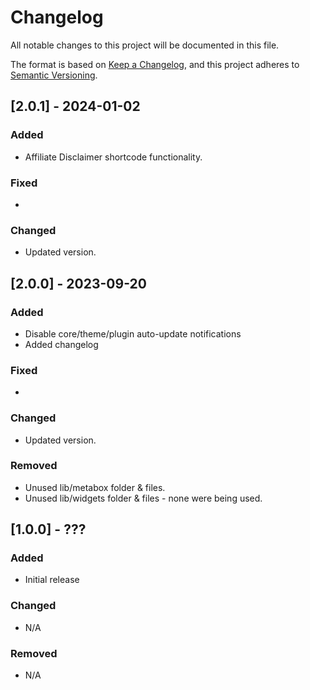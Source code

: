 # Changelog

All notable changes to this project will be documented in this file.

The format is based on [Keep a Changelog](https://keepachangelog.com/en/1.0.0/),
and this project adheres to [Semantic Versioning](https://semver.org/spec/v2.0.0.html).

## [2.0.1] - 2024-01-02

### Added
- Affiliate Disclaimer shortcode functionality. 

### Fixed
- 

### Changed
- Updated version.

## [2.0.0] - 2023-09-20

### Added

- Disable core/theme/plugin auto-update notifications
- Added changelog

### Fixed

- 

### Changed

- Updated version.

### Removed

- Unused lib/metabox folder & files. 
- Unused lib/widgets folder & files - none were being used.

## [1.0.0] - ??? 

### Added

- Initial release

### Changed

- N/A

### Removed

- N/A
